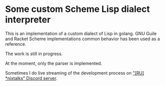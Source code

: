 # Some custom Scheme Lisp dialect interpreter

This is an implementation of a custom dialect of Lisp in golang. GNU Guile and
Racket Scheme implementations common behavior has been used as a reference.

The work is still in progress.

At the moment, only the parser is implemented.

Sometimes I do live streaming of the development process on ["\[RU\] \*nixtalks" Discord
server](https://discord.gg/dDPfD5SFDR).

